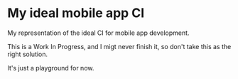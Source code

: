 # My ideal mobile app CI

My representation of the ideal CI for mobile app development.

This is a Work In Progress, and I migt never finish it, so don't take this as the right solution.

It's just a playground for now.
